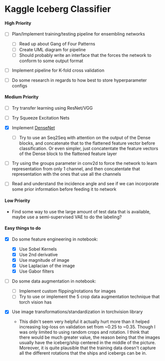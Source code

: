 # Kaggle Iceberg Classifier 


#### High Priority
- [ ] Plan/Implement training/testing pipeline for ensembling networks
    - [ ] Read up about Gang of Four Patterns
    - [ ] Create UML diagram for pipeline
    - [ ] Should probably write an interface that the forces the network to conform to some output format
    
- [ ] Implement pipeline for K-fold cross validation

- [ ] Do some research in regards to how best to store hyperparameter configs


#### Medium Priority
- [ ] Try transfer learning using ResNet/VGG

- [ ] Try Squeeze Excitation Nets

 - [X] Implement [DenseNet](https://arxiv.org/pdf/1608.06993.pdf)
    - [ ] Try to use an Seq2Seq with attention on the output of the Dense blocks, and concatenate that to the 
    flattened feature vector before classification. Or even simpler, just concatentate the feature vectors of 
    the Dense block to the flattened feature layer
    
- [ ]  Try using the groups parameter in conv2d to force the network to learn representation from only 1 channel, and then 
concatentate that representation with the ones that use all the channels

- [ ] Read and understand the incidence angle and see if we can incorporate 
some prior information before feeding it to network


#### Low Priority
* Find some way to use the large amount of test data that is available, maybe use a semi-supervised VAE to do the 
labeling?

#### Easy things to do
- [X] Do some feature engineering in notebook:
    - [X] Use Sobel Kernels
    - [X] Use 2nd derivative
    - [X] Use magnitude of image
    - [X] Use Laplacian of the image
    - [X] Use Gabor filters
    
- [ ] Do some data augmentation in notebook:   
    - [ ] Implement custom flipping/rotations for images  
    - [ ] Try to use or implement the 5 crop data augmentation technique that torch vision has
    
- [X] Use image transformations/standardization in torchvision library

    * This didn't seem very helpful it actually hurt more than it helped increasing log-loss on validation set from ~0.25 
    to ~0.35. Though I was only limited to using random crops and rotation. I think that there 
    would be much greater value, the reason being that the images usually have the iceberg/ship centered in the middle
    of the picture. Moreover, it is quite plausible that the training data doesn't capture all the different rotations 
    that the ships and icebergs can be in.

